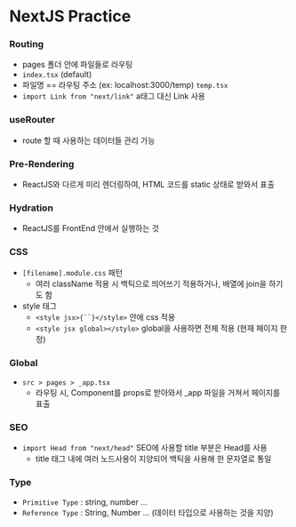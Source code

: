 # NextJS Practice

### Routing
- pages 폴더 안에 파일들로 라우팅
- `index.tsx` (default)
- 파일명 == 라우팅 주소 (ex: localhost:3000/temp) `temp.tsx`
- `import Link from "next/link"` a태그 대신 Link 사용

### useRouter
- route 할 때 사용하는 데이터들 관리 가능

### Pre-Rendering
- ReactJS와 다르게 미리 렌더링하여, HTML 코드를 static 상태로 받와서 표출

### Hydration
- ReactJS를 FrontEnd 안에서 실행하는 것

### CSS
- `[filename].module.css` 패턴
  - 여러 className 적용 시 백틱으로 띄어쓰기 적용하거나, 배열에 join을 하기도 함
- style 태그
  - `<style jsx>{``}</style>` 안에 css 적용
  - `<style jsx global></style>` global을 사용하면 전체 적용 (현재 페이지 한정)

### Global
- `src > pages > _app.tsx`
  - 라우팅 시, Component를 props로 받아와서 _app 파일을 거쳐서 페이지를 표출

### SEO
- `import Head from "next/head"` SEO에 사용할 title 부분은 Head를 사용
  - title 태그 내에 여러 노드사용이 지양되어 백틱을 사용해 한 문자열로 통일

### Type
- `Primitive Type` : string, number ...
- `Reference Type` : String, Number ... (데이터 타입으로 사용하는 것을 지양)
